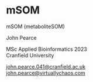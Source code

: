 # mSOM
mSOM (metaboliteSOM)

John Pearce

MSc Applied Bioinformatics 2023  
Cranfield University

john.pearce.041@cranfield.ac.uk  
john.pearce@virtuallychaos.com  




